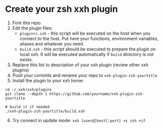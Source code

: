 # Create your zsh xxh plugin
1. Fork this repo
2. Edit the plugin files:
    * `pluginrc.zsh` -  this script will be executed on the host when you connect to the host. Put here your functions, environment variables, aliases and whatever you need.
    * `build.xsh` - this script should be executed to prepare the plugin on local xxh. It will be executed automatically if `build` directory is not exists.
3. Replace this list to description of your xxh plugin (review other xxh plugins)
4. Push your commits and rename your repo to `xxh-plugin-zsh-yourtitle`
5. Install the plugin to your xxh home:
```
cd ~/.xxh/xxh/plugins
git clone --depth 1 https://github.com/yourname/xxh-plugin-zsh-yourtitle

# build it if needed
./xxh-plugin-zsh-yourtitle/build.xsh
```
6. Try connect in update mode: `xxh [user@]host[:port] +s zsh +if`
